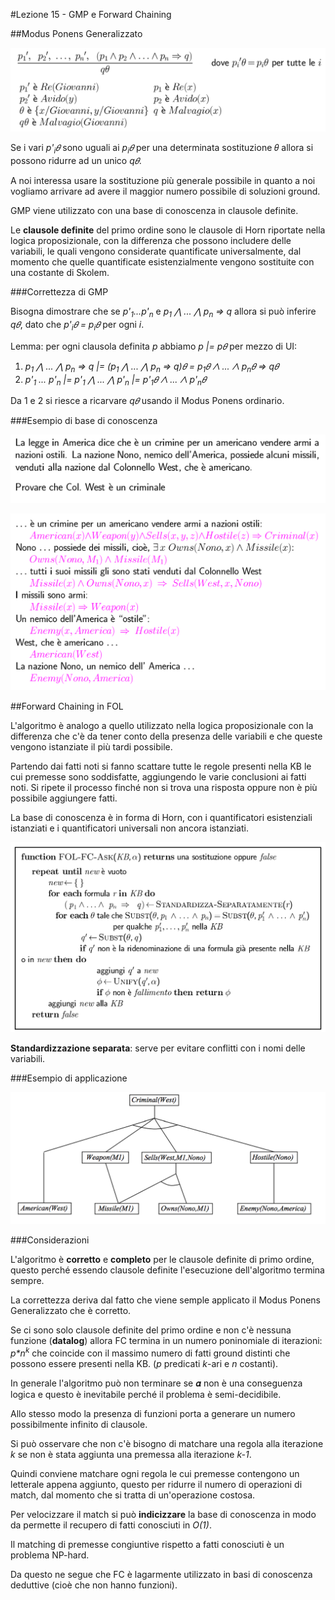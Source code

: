 #Lezione 15 - GMP e Forward Chaining

##Modus Ponens Generalizzato

![](./immagini/l15-gmp.png)

Se i vari *p'<sub>i</sub>𝜃* sono uguali ai *p<sub>i</sub>𝜃* per una determinata sostituzione 𝜃 allora si possono ridurre ad un unico *q𝜃*.

A noi interessa usare la sostituzione più generale possibile in quanto a noi vogliamo arrivare ad avere il maggior numero possibile di soluzioni ground.

GMP viene utilizzato con una base di conoscenza in clausole definite.

Le **clausole definite** del primo ordine sono le clausole di Horn riportate nella logica proposizionale, con la differenza che possono includere delle variabili, le quali vengono considerate quantificate universalmente, dal momento che quelle quantificate esistenzialmente vengono sostituite con una costante di Skolem.

###Correttezza di GMP

Bisogna dimostrare che se *p'<sub>1</sub>...p'<sub>n</sub>* e *p<sub>1</sub> ⋀ ... ⋀ p<sub>n</sub> => q* allora si può inferire *q𝜃*, dato che *p'<sub>i</sub>𝜃 = p<sub>i</sub>𝜃* per ogni *i*.

Lemma: per ogni clausola definita *p* abbiamo *p |= p𝜃* per mezzo di UI:

1. *p<sub>1</sub> ⋀ ... ⋀ p<sub>n</sub> => q |= (p<sub>1</sub> ⋀ ... ⋀ p<sub>n</sub> => q)𝜃 = p<sub>1</sub>𝜃 ⋀ ... ⋀ p<sub>n</sub>𝜃 => q𝜃*
2. *p'<sub>1</sub> ... p'<sub>n</sub> |= p'<sub>1</sub> ⋀ ... ⋀ p'<sub>n</sub> |= p'<sub>1</sub>𝜃 ⋀ ... ⋀ p'<sub>n</sub>𝜃*

Da 1 e 2 si riesce a ricarvare *q𝜃* usando il Modus Ponens ordinario.

###Esempio di base di conoscenza

![](./immagini/l15-esempio-1.png)

![](./immagini/l15-esempio-2.png)

##Forward Chaining in FOL

L'algoritmo è analogo a quello utilizzato nella logica proposizionale con la differenza che c'è da tener conto della presenza delle variabili e che queste vengono istanziate il più tardi possibile.

Partendo dai fatti noti si fanno scattare tutte le regole presenti nella KB le cui premesse sono soddisfatte, aggiungendo le varie conclusioni ai fatti noti. Si ripete il processo finché non si trova una risposta oppure non è più possibile aggiungere fatti.

La base di conoscenza è in forma di Horn, con i quantificatori esistenziali istanziati e i quantificatori universali non ancora istanziati.

![](./immagini/l15-folfc.png)

**Standardizzazione separata**: serve per evitare conflitti con i nomi delle variabili.

###Esempio di applicazione

![](./immagini/l15-folfc-alb.png)

###Considerazioni

L'algoritmo è **corretto** e **completo** per le clausole definite di primo ordine, questo perché essendo clausole definite l'esecuzione dell'algoritmo termina sempre.

La correttezza deriva dal fatto che viene semple applicato il Modus Ponens Generalizzato che è corretto.

Se ci sono solo clausole definite del primo ordine e non c'è nessuna funzione (**datalog**) allora FC termina in un numero poninomiale di iterazioni: _p\*n<sup>k</sup>_ che coincide con il massimo numero di fatti ground distinti che possono essere presenti nella KB. (*p* predicati *k*-ari e *n* costanti).

In generale l'algoritmo può non terminare se 𝜶 non è una conseguenza logica e questo è inevitabile perché il problema è semi-decidibile.

Allo stesso modo la presenza di funzioni porta a generare un numero possibilmente infinito di clausole.

Si può osservare che non c'è bisogno di matchare una regola alla iterazione *k* se non è stata aggiunta una premessa alla iterazione *k-1*.

Quindi conviene matchare ogni regola le cui premesse contengono un letterale appena aggiunto, questo per ridurre il numero di operazioni di match, dal momento che si tratta di un'operazione costosa.

Per velocizzare il match si può **indicizzare** la base di conoscenza in modo da permette il recupero di fatti conosciuti in *O(1)*.

Il matching di premesse congiuntive rispetto a fatti conosciuti è un problema NP-hard.

Da questo ne segue che FC è lagarmente utilizzato in basi di conoscenza deduttive (cioè che non hanno funzioni).


